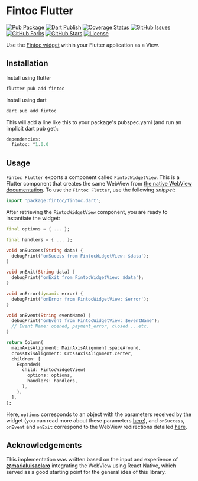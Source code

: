 # Fintoc Flutter

[![Pub Package](https://img.shields.io/pub/v/fintoc.svg)](https://pub.dartlang.org/packages/fintoc)
[![Dart Publish](https://github.com/faqcodes/fintoc-flutter/actions/workflows/publish.yml/badge.svg)](https://github.com/faqcodes/fintoc/actions/workflows/publish.yml)
[![Coverage Status](https://codecov.io/gh/faqcodes/fintoc-flutter/branch/main/graph/badge.svg?token=THZUBKL6ZR)](https://codecov.io/gh/faqcodes/fintoc-flutter)
[![GitHub Issues](https://img.shields.io/github/issues/faqcodes/fintoc-flutter.svg?branch=main)](https://github.com/faqcodes/fintoc-flutter/issues)
[![GitHub Forks](https://img.shields.io/github/forks/faqcodes/fintoc-flutter.svg?branch=main)](https://github.com/faqcodes/fintoc-flutter/network)
[![GitHub Stars](https://img.shields.io/github/stars/faqcodes/fintoc-flutter.svg?branch=main)](https://github.com/faqcodes/fintoc-flutter/stargazers)
[![License](https://img.shields.io/badge/License-BSD_3--Clause-blue.svg)](https://opensource.org/licenses/BSD-3-Clause)

Use the <a href="https://docs.fintoc.com/docs/widget" target="_blank">Fintoc widget</a> within your Flutter application as a View.

## Installation

Install using flutter

```sh
flutter pub add fintoc
```

Install using dart

```sh
dart pub add fintoc
```

This will add a line like this to your package's pubspec.yaml (and run an implicit dart pub get):

```dart
dependencies:
  fintoc: ^1.0.0
```

## Usage

`Fintoc Flutter` exports a component called `FintocWidgetView`. This is a Flutter component that creates the same WebView from [the native WebView documentation](https://docs.fintoc.com/docs/widget-webview-integration#how-it-works). To use the `Fintoc Flutter`, use the following _snippet_:

```dart
import 'package:fintoc/fintoc.dart';
```

After retrieving the `FintocWidgetView` component, you are ready to instantiate the widget:

```dart
final options = { ... };

final handlers = { ... };

void onSuccess(String data) {
  debugPrint('onSucess from FintocWidgetView: $data');
}

void onExit(String data) {
  debugPrint('onExit from FintocWidgetView: $data');
}

void onError(dynamic error) {
  debugPrint('onError from FintocWidgetView: $error');
}

void onEvent(String eventName) {
  debugPrint('onEvent from FintocWidgetView: $eventName');
  // Event Name: opened, payment_error, closed ...etc.
}

return Column(
  mainAxisAlignment: MainAxisAlignment.spaceAround,
  crossAxisAlignment: CrossAxisAlignment.center,
  children: [
    Expanded(
      child: FintocWidgetView(
        options: options,
        handlers: handlers,
      ),
    ),
  ],
);
```

Here, `options` corresponds to an object with the parameters received by the widget (you can read more about these parameters [here](https://docs.fintoc.com/docs/widget-webview-integration#how-it-works)), and `onSuccess`, `onEvent` and `onExit` correspond to the WebView redirections detailed [here](https://docs.fintoc.com/docs/widget-webview-integration#webview-redirections).


## Acknowledgements

This implementation was written based on the input and experience of [**@marialuisaclaro**](https://github.com/marialuisaclaro) integrating the WebView using React Native, which served as a good starting point for the general idea of this library.